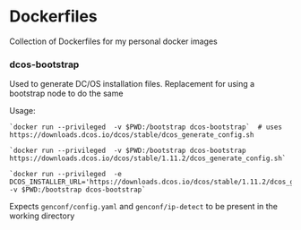 # Dockerfiles

Collection of Dockerfiles for my personal docker images

### dcos-bootstrap

Used to generate DC/OS installation files. Replacement for using a bootstrap node to do the same 

Usage:
 
    `docker run --privileged  -v $PWD:/bootstrap dcos-bootstrap`  # uses https://downloads.dcos.io/dcos/stable/dcos_generate_config.sh

    `docker run --privileged  -v $PWD:/bootstrap dcos-bootstrap https://downloads.dcos.io/dcos/stable/1.11.2/dcos_generate_config.sh`

    `docker run --privileged  -e DCOS_INSTALLER_URL='https://downloads.dcos.io/dcos/stable/1.11.2/dcos_generate_config.sh' -v $PWD:/bootstrap dcos-bootstrap`

Expects `genconf/config.yaml` and `genconf/ip-detect` to be present in the working directory
